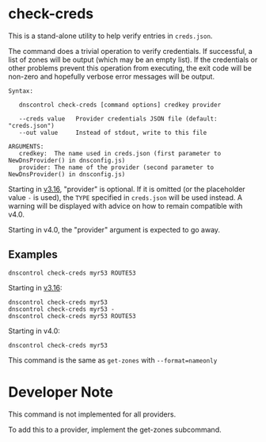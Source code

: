 # check-creds

This is a stand-alone utility to help verify entries in `creds.json`.

The command does a trivial operation to verify credentials.  If
successful, a list of zones will be output (which may be an empty list). If the credentials or other problems prevent this operation from executing, the exit code will be non-zero and hopefully verbose error messages will be output.

```text
Syntax:

   dnscontrol check-creds [command options] credkey provider

   --creds value   Provider credentials JSON file (default: "creds.json")
   --out value     Instead of stdout, write to this file

ARGUMENTS:
   credkey:  The name used in creds.json (first parameter to NewDnsProvider() in dnsconfig.js)
   provider: The name of the provider (second parameter to NewDnsProvider() in dnsconfig.js)
```

Starting in [v3.16](../release/v316.md), "provider" is optional.  If it is omitted (or the placeholder value `-` is used), the `TYPE` specified in `creds.json` will be used instead. A warning will be displayed with advice on how to remain compatible with v4.0.

Starting in v4.0, the "provider" argument is expected to go away.

## Examples

```shell
dnscontrol check-creds myr53 ROUTE53
```

Starting in [v3.16](../release/v316.md):

```shell
dnscontrol check-creds myr53
dnscontrol check-creds myr53 -
dnscontrol check-creds myr53 ROUTE53
```

Starting in v4.0:

```shell
dnscontrol check-creds myr53
```

This command is the same as `get-zones` with `--format=nameonly`

# Developer Note

This command is not implemented for all providers.

To add this to a provider, implement the get-zones subcommand.
